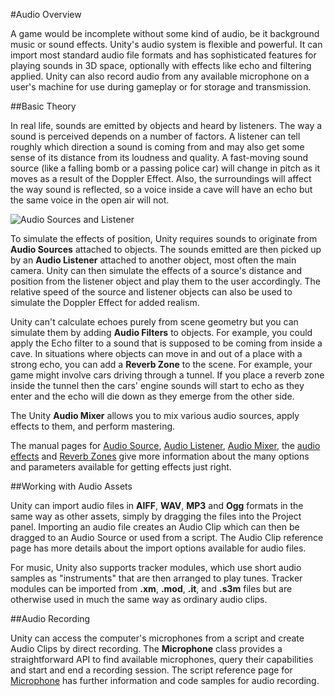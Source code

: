 #Audio Overview


A game would be incomplete without some kind of audio, be it background music or sound effects. Unity's audio system is flexible and powerful. It can import most standard audio file formats and has sophisticated features for playing sounds in 3D space, optionally with effects like echo and filtering applied. Unity can also record audio from any available microphone on a user's machine for use during gameplay or for storage and transmission.

##Basic Theory

In real life, sounds are emitted by objects and heard by listeners. The way a sound is perceived depends on a number of factors. A listener can tell roughly which direction a sound is coming from and may also get some sense of its distance from its loudness and quality. A fast-moving sound source (like a falling bomb or a passing police car) will change in pitch as it moves as a result of the Doppler Effect. Also, the surroundings will affect the way sound is reflected, so a voice inside a cave will have an echo but the same voice in the open air will not. 

![Audio Sources and Listener](../uploads/Main/AudioSourceListDiagram.png) 

To simulate the effects of position, Unity requires sounds to originate from __Audio Sources__ attached to objects. The sounds emitted are then picked up by an __Audio Listener__ attached to another object, most often the main camera. Unity can then simulate the effects of a source's distance and position from the listener object and play them to the user accordingly. The relative speed of the source and listener objects can also be used to simulate the Doppler Effect for added realism.

Unity can't calculate echoes purely from scene geometry but you can simulate them by adding __Audio Filters__ to objects. For example, you could apply the Echo filter to a sound that is supposed to be coming from inside a cave. In situations where objects can move in and out of a place with a strong echo, you can add a __Reverb Zone__ to the scene. For example, your game might involve cars driving through a tunnel. If you place a reverb zone inside the tunnel then the cars' engine sounds will start to echo as they enter and the echo will die down as they emerge from the other side.

The Unity __Audio Mixer__ allows you to mix various audio sources, apply effects to them, and perform mastering.

The manual pages for [Audio Source](class-AudioSource), [Audio Listener](class-AudioListener), [Audio Mixer](class-AudioMixer), the [audio effects](class-AudioEffect) and [Reverb Zones](class-AudioReverbZone) give more information about the many options and parameters available for getting effects just right.

##Working with Audio Assets

Unity can import audio files in **AIFF**, **WAV**, **MP3** and **Ogg** formats in the same way as other assets, simply by dragging the files into the Project panel. Importing an audio file creates an Audio Clip which can then be dragged to an Audio Source or used from a script. The Audio Clip reference page has more details about the import options available for audio files.

For music, Unity also supports tracker modules, which use short audio samples as "instruments" that are then arranged to play tunes. Tracker modules can be imported from **.xm**, **.mod**, **.it**, and **.s3m** files but are otherwise used in much the same way as ordinary audio clips.

##Audio Recording

Unity can access the computer's microphones from a script and create Audio Clips by direct recording. The __Microphone__ class provides a straightforward API to find available microphones, query their capabilities and start and end a recording session. The script reference page for [Microphone](ScriptRef:Microphone.html) has further information and code samples for audio recording.